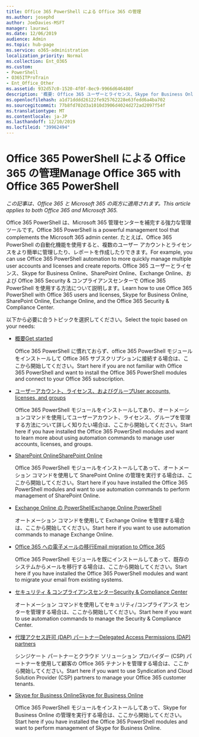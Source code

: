 ```yaml
---
title: Office 365 PowerShell による Office 365 の管理
ms.author: josephd
author: JoeDavies-MSFT
manager: laurawi
ms.date: 12/06/2019
audience: Admin
ms.topic: hub-page
ms.service: o365-administration
localization_priority: Normal
ms.collection: Ent_O365
ms.custom:
- PowerShell
- O365ITProTrain
- Ent_Office_Other
ms.assetid: 932d57c0-1520-4f0f-8ec9-9966d646480f
description: '概要: Office 365 ユーザーとライセンス、Skype for Business Online、SharePoint Online、Exchange Online、Office 365 セキュリティ/コンプライアンス センターで Office 365 PowerShell を使用する方法について説明します。'
ms.openlocfilehash: a1d71dddd26122fe925762228e63fedd6a4ba702
ms.sourcegitcommit: 77b8fd702d3a1010d3906d4024d272ad2097f54f
ms.translationtype: MT
ms.contentlocale: ja-JP
ms.lasthandoff: 12/10/2019
ms.locfileid: "39962494"
---
```

# <a name="manage-office-365-with-office-365-powershell"></a><span data-ttu-id="a6de6-103">Office 365 PowerShell による Office 365 の管理</span><span class="sxs-lookup"><span data-stu-id="a6de6-103">Manage Office 365 with Office 365 PowerShell</span></span>

<span data-ttu-id="a6de6-104">*この記事は、Office 365 と Microsoft 365 の両方に適用されます。*</span><span class="sxs-lookup"><span data-stu-id="a6de6-104">*This article applies to both Office 365 and Microsoft 365.*</span></span>

<span data-ttu-id="a6de6-105">Office 365 PowerShell は、Microsoft 365 管理センターを補完する強力な管理ツールです。</span><span class="sxs-lookup"><span data-stu-id="a6de6-105">Office 365 PowerShell is a powerful management tool that complements the Microsoft 365 admin center.</span></span> <span data-ttu-id="a6de6-106">たとえば、Office 365 PowerShell の自動化機能を使用すると、複数のユーザー アカウントとライセンスをより簡単に管理したり、レポートを作成したりできます。</span><span class="sxs-lookup"><span data-stu-id="a6de6-106">For example, you can use Office 365 PowerShell automation to more quickly manage multiple user accounts and licenses and create reports.</span></span> <span data-ttu-id="a6de6-107">Office 365 ユーザーとライセンス、Skype for Business Online、SharePoint Online、Exchange Online、および Office 365 Security & コンプライアンスセンターで Office 365 PowerShell を使用する方法について説明します。</span><span class="sxs-lookup"><span data-stu-id="a6de6-107">Learn how to use Office 365 PowerShell with Office 365 users and licenses, Skype for Business Online, SharePoint Online, Exchange Online, and the Office 365 Security & Compliance Center.</span></span>
  
<span data-ttu-id="a6de6-108">以下から必要に合うトピックを選択してください。</span><span class="sxs-lookup"><span data-stu-id="a6de6-108">Select the topic based on your needs:</span></span>
  
- [<span data-ttu-id="a6de6-109">概要</span><span class="sxs-lookup"><span data-stu-id="a6de6-109">Get started</span></span>](getting-started-with-office-365-powershell.md)

    <span data-ttu-id="a6de6-110">Office 365 PowerShell に慣れておらず、office 365 PowerShell モジュールをインストールして Office 365 サブスクリプションに接続する場合は、ここから開始してください。</span><span class="sxs-lookup"><span data-stu-id="a6de6-110">Start here if you are not familiar with Office 365 PowerShell and want to install the Office 365 PowerShell modules and connect to your Office 365 subscription.</span></span>

- [<span data-ttu-id="a6de6-111">ユーザーアカウント、ライセンス、およびグループ</span><span class="sxs-lookup"><span data-stu-id="a6de6-111">User accounts, licenses, and groups</span></span>](manage-user-accounts-and-licenses-with-office-365-powershell.md)

    <span data-ttu-id="a6de6-112">Office 365 PowerShell モジュールをインストールしてあり、オートメーションコマンドを使用してユーザーアカウント、ライセンス、グループを管理する方法について詳しく知りたい場合は、ここから開始してください。</span><span class="sxs-lookup"><span data-stu-id="a6de6-112">Start here if you have installed the Office 365 PowerShell modules and want to learn more about using automation commands to manage user accounts, licenses, and groups.</span></span>

- [<span data-ttu-id="a6de6-113">SharePoint Online</span><span class="sxs-lookup"><span data-stu-id="a6de6-113">SharePoint Online</span></span>](https://docs.microsoft.com/office365/enterprise/powershell/manage-sharepoint-online-with-office-365-powershell)

    <span data-ttu-id="a6de6-114">Office 365 PowerShell モジュールをインストールしてあって、オートメーション コマンドを使用して SharePoint Online の管理を実行する場合は、ここから開始してください。</span><span class="sxs-lookup"><span data-stu-id="a6de6-114">Start here if you have installed the Office 365 PowerShell modules and want to use automation commands to perform management of SharePoint Online.</span></span>

- [<span data-ttu-id="a6de6-115">Exchange Online の PowerShell</span><span class="sxs-lookup"><span data-stu-id="a6de6-115">Exchange Online PowerShell</span></span>](https://docs.microsoft.com/powershell/exchange/exchange-online/exchange-online-powershell)

    <span data-ttu-id="a6de6-116">オートメーション コマンドを使用して Exchange Online を管理する場合は、ここから開始してください。</span><span class="sxs-lookup"><span data-stu-id="a6de6-116">Start here if you want to use automation commands to manage Exchange Online.</span></span>

- [<span data-ttu-id="a6de6-117">Office 365 への電子メールの移行</span><span class="sxs-lookup"><span data-stu-id="a6de6-117">Email migration to Office 365</span></span>](use-powershell-for-email-migration-to-office-365.md)

    <span data-ttu-id="a6de6-118">Office 365 PowerShell モジュールを既にインストールしてあって、既存のシステムからメールを移行する場合は、ここから開始してください。</span><span class="sxs-lookup"><span data-stu-id="a6de6-118">Start here if you have installed the Office 365 PowerShell modules and want to migrate your email from existing systems.</span></span>

- [<span data-ttu-id="a6de6-119">セキュリティ & コンプライアンスセンター</span><span class="sxs-lookup"><span data-stu-id="a6de6-119">Security & Compliance Center</span></span>](https://docs.microsoft.com/powershell/exchange/office-365-scc/office-365-scc-powershell)

    <span data-ttu-id="a6de6-120">オートメーション コマンドを使用してセキュリティ/コンプライアンス センターを管理する場合は、ここから開始してください。</span><span class="sxs-lookup"><span data-stu-id="a6de6-120">Start here if you want to use automation commands to manage the Security & Compliance Center.</span></span>

- [<span data-ttu-id="a6de6-121">代理アクセス許可 (DAP) パートナー</span><span class="sxs-lookup"><span data-stu-id="a6de6-121">Delegated Access Permissions (DAP) partners</span></span>](manage-office-365-with-windows-powershell-for-delegated-access-permissions-dap-p.md)

    <span data-ttu-id="a6de6-122">シンジケート パートナーとクラウド ソリューション プロバイダー (CSP) パートナーを使用して顧客の Office 365 テナントを管理する場合は、ここから開始してください。</span><span class="sxs-lookup"><span data-stu-id="a6de6-122">Start here if you want to use Syndication and Cloud Solution Provider (CSP) partners to manage your Office 365 customer tenants.</span></span>

- [<span data-ttu-id="a6de6-123">Skype for Business Online</span><span class="sxs-lookup"><span data-stu-id="a6de6-123">Skype for Business Online</span></span>](manage-skype-for-business-online-with-office-365-powershell.md)

    <span data-ttu-id="a6de6-124">Office 365 PowerShell モジュールをインストールしてあって、Skype for Business Online の管理を実行する場合は、ここから開始してください。</span><span class="sxs-lookup"><span data-stu-id="a6de6-124">Start here if you have installed the Office 365 PowerShell modules and want to perform management of Skype for Business Online.</span></span>
